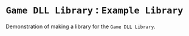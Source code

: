 # `Game DLL Library` : `Example Library`

Demonstration of making a library for the `Game DLL Library`.
